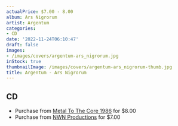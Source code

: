 ```yaml
---
actualPrice: $7.00 - 8.00
album: Ars Nigrorum
artist: Argentum
categories:
- CD
date: '2022-11-24T06:10:47'
draft: false
images:
- /images/covers/argentum-ars_nigrorum.jpg
inStock: true
thumbnailImage: /images/covers/argentum-ars_nigrorum-thumb.jpg
title: Argentum - Ars Nigrorum
---
```


## CD
* Purchase from [Metal To The Core 1986](https://metaltothecore1986.com/shop/argentum-ars-nigrorum-cd/) for $8.00
* Purchase from [NWN Productions](http://shop.nwnprod.com/index.php?route=product/product&path=93&product_id=17105&sort=pd.name&order=ASC) for $7.00
